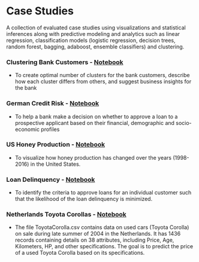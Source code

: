# Case Studies
A collection of evaluated case studies using visualizations and statistical inferences along with predictive modeling and analytics such as linear regression, classification models (logistic regression, decision trees, random forest, bagging, adaboost, ensemble classifiers) and clustering.

### Clustering Bank Customers - [Notebook](https://github.com/cdgphysics/Case-Studies/blob/master/Bank_Customer_Loan.ipynb)
* To create optimal number of clusters for the bank customers, describe how each cluster differs from others, and suggest business insights for the bank

### German Credit Risk - [Notebook](https://github.com/cdgphysics/Case-Studies/blob/master/German_Credit_Risk.ipynb)
* To help a bank make a decision on whether to approve a loan to a prospective applicant based on their financial, demographic and socio-economic profiles

### US Honey Production - [Notebook](https://github.com/cdgphysics/Case-Studies/blob/master/Honey_Case_CGriffith.ipynb)
* To visualize how honey production has changed over the years (1998-2016) in the United States.

### Loan Delinquency - [Notebook](https://github.com/cdgphysics/Case-Studies/blob/master/Loan_Study.ipynb)
* To identify the criteria to approve loans for an individual customer such that the likelihood of the loan delinquency is minimized.

### Netherlands Toyota Corollas - [Notebook](https://github.com/cdgphysics/Case-Studies/blob/master/Toyota_Case_CGriffith.ipynb)
* The file ToyotaCorolla.csv contains data on used cars (Toyota Corolla) on sale during late summer of 2004 in the Netherlands. It has 1436 records containing details on 38 attributes, including Price, Age, Kilometers, HP, and other specifications. The goal is to predict the price of a used Toyota Corolla based on its specifications.
